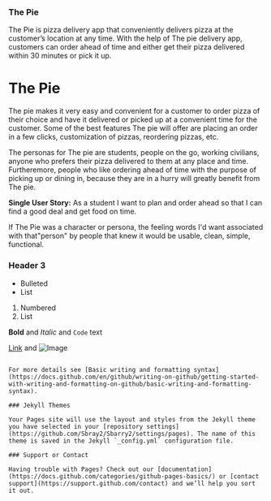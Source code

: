 ### The Pie

The Pie is pizza delivery app that conveniently delivers pizza at the customer’s location at any time. With the help of The pie delivery app, customers can order ahead of time and either get their pizza delivered within 30 minutes or pick it up.


# The Pie

The pie makes it very easy and convenient for a customer to order pizza of their choice and have it delivered or picked up at a convenient time for the customer. Some of the best features The pie will offer are placing an order in a few clicks, customization of pizzas, reordering pizzas, etc. 

The personas for The pie are students, people on the go, working civilians, anyone who prefers their pizza delivered to them at any place and time. Furtheremore, people who like ordering ahead of time with the purpose of picking up or dining in, because they are in a hurry will greatly benefit from The pie.

**Single User Story:** 
As a student I want to plan and order ahead so that I can find a good deal and get food on time.

If The Pie was a character or persona, the feeling words I'd want associated with that"person" by people that knew it would be usable, clean, simple, functional.

### Header 3

- Bulleted
- List

1. Numbered
2. List

**Bold** and _Italic_ and `Code` text

[Link](url) and ![Image](src)
```

For more details see [Basic writing and formatting syntax](https://docs.github.com/en/github/writing-on-github/getting-started-with-writing-and-formatting-on-github/basic-writing-and-formatting-syntax).

### Jekyll Themes

Your Pages site will use the layout and styles from the Jekyll theme you have selected in your [repository settings](https://github.com/Sbray2/Sbarry2/settings/pages). The name of this theme is saved in the Jekyll `_config.yml` configuration file.

### Support or Contact

Having trouble with Pages? Check out our [documentation](https://docs.github.com/categories/github-pages-basics/) or [contact support](https://support.github.com/contact) and we’ll help you sort it out.

